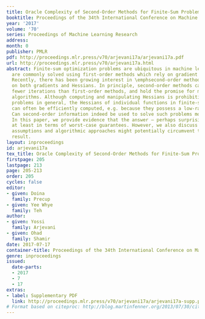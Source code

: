 ```yaml
---
title: Oracle Complexity of Second-Order Methods for Finite-Sum Problems
booktitle: Proceedings of the 34th International Conference on Machine Learning
year: '2017'
volume: '70'
series: Proceedings of Machine Learning Research
address: 
month: 0
publisher: PMLR
pdf: http://proceedings.mlr.press/v70/arjevani17a/arjevani17a.pdf
url: http://proceedings.mlr.press/v70/arjevani17a.html
abstract: Finite-sum optimization problems are ubiquitous in machine learning, and
  are commonly solved using first-order methods which rely on gradient computations.
  Recently, there has been growing interest in \emphsecond-order methods, which rely
  on both gradients and Hessians. In principle, second-order methods can require much
  fewer iterations than first-order methods, and hold the promise for more efficient
  algorithms. Although computing and manipulating Hessians is prohibitive for high-dimensional
  problems in general, the Hessians of individual functions in finite-sum problems
  can often be efficiently computed, e.g. because they possess a low-rank structure.
  Can second-order information indeed be used to solve such problems more efficiently?
  In this paper, we provide evidence that the answer – perhaps surprisingly – is negative,
  at least in terms of worst-case guarantees. However, we also discuss what additional
  assumptions and algorithmic approaches might potentially circumvent this negative
  result.
layout: inproceedings
id: arjevani17a
tex_title: Oracle Complexity of Second-Order Methods for Finite-Sum Problems
firstpage: 205
lastpage: 213
page: 205-213
order: 205
cycles: false
editor:
- given: Doina
  family: Precup
- given: Yee Whye
  family: Teh
author:
- given: Yossi
  family: Arjevani
- given: Ohad
  family: Shamir
date: 2017-07-17
container-title: Proceedings of the 34th International Conference on Machine Learning
genre: inproceedings
issued:
  date-parts:
  - 2017
  - 7
  - 17
extras:
- label: Supplementary PDF
  link: http://proceedings.mlr.press/v70/arjevani17a/arjevani17a-supp.pdf
# Format based on citeproc: http://blog.martinfenner.org/2013/07/30/citeproc-yaml-for-bibliographies/
---
```

